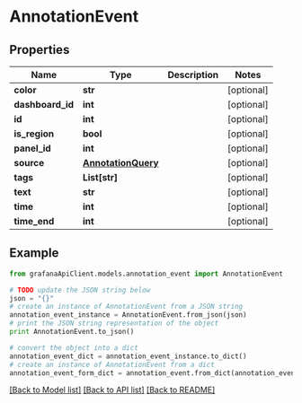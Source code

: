 # AnnotationEvent


## Properties
Name | Type | Description | Notes
------------ | ------------- | ------------- | -------------
**color** | **str** |  | [optional] 
**dashboard_id** | **int** |  | [optional] 
**id** | **int** |  | [optional] 
**is_region** | **bool** |  | [optional] 
**panel_id** | **int** |  | [optional] 
**source** | [**AnnotationQuery**](AnnotationQuery.md) |  | [optional] 
**tags** | **List[str]** |  | [optional] 
**text** | **str** |  | [optional] 
**time** | **int** |  | [optional] 
**time_end** | **int** |  | [optional] 

## Example

```python
from grafanaApiClient.models.annotation_event import AnnotationEvent

# TODO update the JSON string below
json = "{}"
# create an instance of AnnotationEvent from a JSON string
annotation_event_instance = AnnotationEvent.from_json(json)
# print the JSON string representation of the object
print AnnotationEvent.to_json()

# convert the object into a dict
annotation_event_dict = annotation_event_instance.to_dict()
# create an instance of AnnotationEvent from a dict
annotation_event_form_dict = annotation_event.from_dict(annotation_event_dict)
```
[[Back to Model list]](../README.md#documentation-for-models) [[Back to API list]](../README.md#documentation-for-api-endpoints) [[Back to README]](../README.md)


